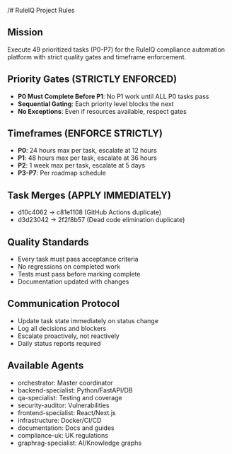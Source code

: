 /# RuleIQ Project Rules

## Mission
Execute 49 prioritized tasks (P0-P7) for the RuleIQ compliance automation platform with strict quality gates and timeframe enforcement.

## Priority Gates (STRICTLY ENFORCED)
- **P0 Must Complete Before P1**: No P1 work until ALL P0 tasks pass
- **Sequential Gating**: Each priority level blocks the next
- **No Exceptions**: Even if resources available, respect gates

## Timeframes (ENFORCE STRICTLY)
- **P0**: 24 hours max per task, escalate at 12 hours
- **P1**: 48 hours max per task, escalate at 36 hours
- **P2**: 1 week max per task, escalate at 5 days
- **P3-P7**: Per roadmap schedule

## Task Merges (APPLY IMMEDIATELY)
- d10c4062 → c81e1108 (GitHub Actions duplicate)
- d3d23042 → 2f2f8b57 (Dead code elimination duplicate)

## Quality Standards
- Every task must pass acceptance criteria
- No regressions on completed work
- Tests must pass before marking complete
- Documentation updated with changes

## Communication Protocol
- Update task state immediately on status change
- Log all decisions and blockers
- Escalate proactively, not reactively
- Daily status reports required

## Available Agents
- orchestrator: Master coordinator
- backend-specialist: Python/FastAPI/DB
- qa-specialist: Testing and coverage
- security-auditor: Vulnerabilities
- frontend-specialist: React/Next.js
- infrastructure: Docker/CI/CD
- documentation: Docs and guides
- compliance-uk: UK regulations
- graphrag-specialist: AI/Knowledge graphs
